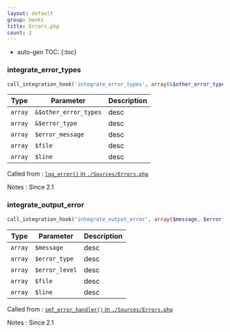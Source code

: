 ```yaml
---
layout: default
group: hooks
title: Errors.php
count: 2
---
```

* auto-gen TOC:
{:toc}
### integrate_error_types

```php
call_integration_hook('integrate_error_types', array(&$other_error_types, &$error_type, $error_message, $file, $line))
```

Type|Parameter|Description
---|---|---
`array`|`&$other_error_types`|desc
`array`|`&$error_type`|desc
`array`|`$error_message`|desc
`array`|`$file`|desc
`array`|`$line`|desc

Called from
: [`log_error()` in `./Sources/Errors.php`](../docs/errors.html#log_error)

Notes
: Since 2.1

### integrate_output_error

```php
call_integration_hook('integrate_output_error', array($message, $error_type, $error_level, $file, $line))
```

Type|Parameter|Description
---|---|---
`array`|`$message`|desc
`array`|`$error_type`|desc
`array`|`$error_level`|desc
`array`|`$file`|desc
`array`|`$line`|desc

Called from
: [`smf_error_handler()` in `./Sources/Errors.php`](../docs/errors.html#smf_error_handler)

Notes
: Since 2.1

